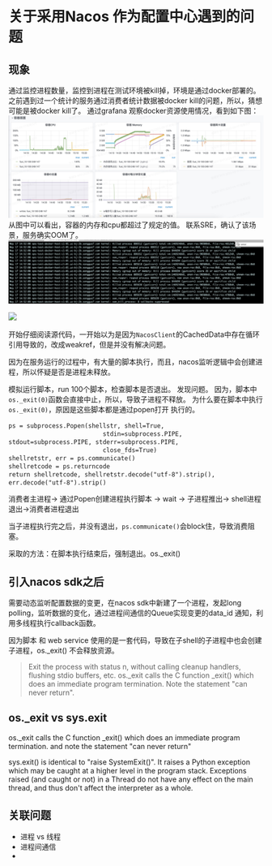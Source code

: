 # 关于采用Nacos 作为配置中心遇到的问题
## 现象
通过监控进程数量，监控到进程在测试环境被kill掉，环境是通过docker部署的。
之前遇到过一个统计的服务通过消费者统计数据被docker kill的问题，所以，猜想可能是被docker kill了。
通过grafana 观察docker资源使用情况，看到如下图：
![](media/16528015014543/16528017328347.jpg)
从图中可以看出，容器的内存和cpu都超过了规定的值。
联系SRE，确认了该场景，服务确实OOM了。
![](media/16528015014543/16528017924923.jpg)

![](media/16528015014543/16528018076281.jpg)

开始仔细阅读源代码，一开始以为是因为`NacosClient`的CachedData中存在循环引用导致的，改成weakref，但是并没有解决问题。


因为在服务运行的过程中，有大量的脚本执行，而且，nacos监听逻辑中会创建进程，所以怀疑是否是进程未释放。

模拟运行脚本，run 100个脚本，检查脚本是否退出。
发现问题。
因为，脚本中`os._exit(0)`函数会直接中止，所以，导致子进程不释放。
为什么要在脚本中执行`os._exit(0)`，原因是这些脚本都是通过popen打开
执行的。
```
ps = subprocess.Popen(shellstr, shell=True,
                          stdin=subprocess.PIPE, stdout=subprocess.PIPE, stderr=subprocess.PIPE,
                          close_fds=True)
shellretstr, err = ps.communicate()
shellretcode = ps.returncode
return shellretcode, shellretstr.decode("utf-8").strip(), err.decode("utf-8").strip()
```

消费者主进程-> 通过Popen创建进程执行脚本 -> wait -> 子进程推出-> shell进程退出->消费者进程退出

当子进程执行完之后，并没有退出，`ps.communicate()`会block住，导致消费阻塞。

采取的方法：在脚本执行结束后，强制退出。os._exit()

## 引入nacos sdk之后
需要动态监听配置数据的变更，在nacos sdk中新建了一个进程，发起long polling，监听数据的变化，通过进程间通信的Queue实现变更的data_id 通知，利用多线程执行callback函数。

因为脚本 和 web service 使用的是一套代码，导致在子shell的子进程中也会创建子进程，os._exit() 不会释放资源。
> Exit the process with status n, without calling cleanup handlers, flushing stdio buffers, etc.
> os._exit calls the C function _exit() which does an immediate program termination. Note the statement "can never return".
> 

## os._exit vs sys.exit
os._exit calls the C function _exit() which does an immediate program
termination. and note the statement "can never return"


sys.exit() is identical to "raise SystemExit()". It raises a Python
exception which may be caught at a higher level in the program stack. Exceptions raised (and caught or not) in a
Thread do not have any effect on the main thread, and thus don't affect
the interpreter as a whole.

## 关联问题
 - 进程 vs 线程
 - 进程间通信
 - 